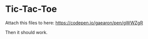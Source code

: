 # Tic-Tac-Toe

Attach this files to here: https://codepen.io/gaearon/pen/gWWZgR

Then it should work.
